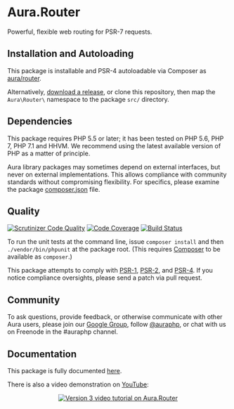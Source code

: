 # Aura.Router

Powerful, flexible web routing for PSR-7 requests.

## Installation and Autoloading

This package is installable and PSR-4 autoloadable via Composer as
[aura/router][].

Alternatively, [download a release][], or clone this repository, then map the
`Aura\Router\` namespace to the package `src/` directory.

## Dependencies

This package requires PHP 5.5 or later; it has been tested on PHP 5.6, PHP 7,
PHP 7.1 and HHVM. We recommend using the latest available version of PHP as a
matter of principle.

Aura library packages may sometimes depend on external interfaces, but never on
external implementations. This allows compliance with community standards
without compromising flexibility. For specifics, please examine the package
[composer.json][] file.

## Quality

[![Scrutinizer Code Quality](https://scrutinizer-ci.com/g/auraphp/Aura.Router/badges/quality-score.png?b=3.x)](https://scrutinizer-ci.com/g/auraphp/Aura.Router/)
[![Code Coverage](https://scrutinizer-ci.com/g/auraphp/Aura.Router/badges/coverage.png?b=3.x)](https://scrutinizer-ci.com/g/auraphp/Aura.Router/)
[![Build Status](https://travis-ci.org/auraphp/Aura.Router.png?branch=3.x)](https://travis-ci.org/auraphp/Aura.Router)

To run the unit tests at the command line, issue `composer install` and then
`./vendor/bin/phpunit` at the package root. (This requires [Composer][] to be
available as `composer`.)

This package attempts to comply with [PSR-1][], [PSR-2][], and [PSR-4][]. If
you notice compliance oversights, please send a patch via pull request.

## Community

To ask questions, provide feedback, or otherwise communicate with other Aura
users, please join our [Google Group][], follow [@auraphp][], or chat with us
on Freenode in the #auraphp channel.

## Documentation

This package is fully documented [here](./docs/index.md).

There is also a video demonstration on [YouTube](https://www.youtube.com/watch?v=DA60mYS-YoM):

<p align="center">
    <a href="https://www.youtube.com/watch?v=DA60mYS-YoM">
        <img src="https://img.youtube.com/vi/DA60mYS-YoM/0.jpg" alt="Version 3 video tutorial on Aura.Router" />
    </a>
</p>

[PSR-1]: https://github.com/php-fig/fig-standards/blob/master/accepted/PSR-1-basic-coding-standard.md
[PSR-2]: https://github.com/php-fig/fig-standards/blob/master/accepted/PSR-2-coding-style-guide.md
[PSR-4]: https://github.com/php-fig/fig-standards/blob/master/accepted/PSR-4-autoloader.md
[Composer]: http://getcomposer.org/
[PHPUnit]: http://phpunit.de/
[Google Group]: http://groups.google.com/group/auraphp
[@auraphp]: http://twitter.com/auraphp
[download a release]: https://github.com/auraphp/Aura.Router/releases
[aura/router]: https://packagist.org/packages/aura/router
[composer.json]: ./composer.json
